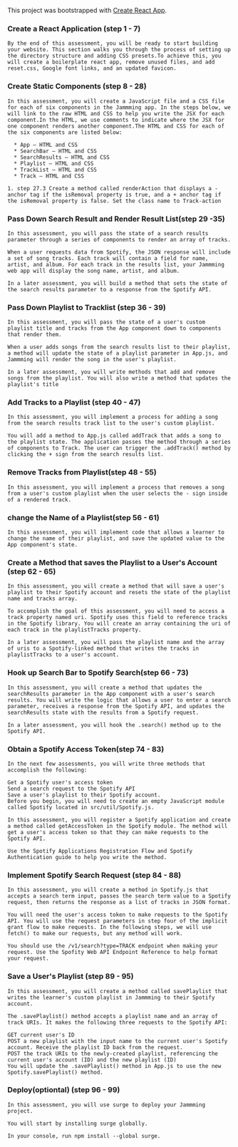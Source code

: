 This project was bootstrapped with [Create React App](https://github.com/facebookincubator/create-react-app).

### Create a React Application (step 1 - 7)

    By the end of this assessment, you will be ready to start building your website. This section walks you through the process of setting up the directory structure and adding CSS presets.To achieve this, you will create a boilerplate react app, remove unused files, and add reset.css, Google font links, and an updated favicon.

### Create Static Components (step 8 - 28)

    In this assessment, you will create a JavaScript file and a CSS file for each of six components in the Jammming app. In the steps below, we will link to the raw HTML and CSS to help you write the JSX for each component.In the HTML, we use comments to indicate where the JSX for one component renders another component.The HTML and CSS for each of the six components are listed below:

      * App — HTML and CSS
      * SearchBar — HTML and CSS
      * SearchResults — HTML and CSS
      * Playlist — HTML and CSS
      * TrackList — HTML and CSS
      * Track — HTML and CSS

    1. step 27.3 Create a method called renderAction that displays a - anchor tag if the isRemoval property is true, and a + anchor tag if the isRemoval property is false. Set the class name to Track-action

### Pass Down Search Result and Render Result List(step 29 -35)

    In this assessment, you will pass the state of a search results parameter through a series of components to render an array of tracks.

    When a user requests data from Spotify, the JSON response will include a set of song tracks. Each track will contain a field for name, artist, and album. For each track in the results list, your Jammming web app will display the song name, artist, and album.

    In a later assessment, you will build a method that sets the state of the search results parameter to a response from the Spotify API.

### Pass Down Playlist to Tracklist (step 36 - 39)

    In this assessment, you will pass the state of a user's custom playlist title and tracks from the App component down to components that render them.

    When a user adds songs from the search results list to their playlist, a method will update the state of a playlist parameter in App.js, and Jammming will render the song in the user's playlist.

    In a later assessment, you will write methods that add and remove songs from the playlist. You will also write a method that updates the playlist's title

### Add Tracks to a Playlist (step 40 - 47)

    In this assessment, you will implement a process for adding a song from the search results track list to the user's custom playlist.

    You will add a method to App.js called addTrack that adds a song to the playlist state. The application passes the method through a series of components to Track. The user can trigger the .addTrack() method by clicking the + sign from the search results list.

### Remove Tracks from Playlist(step 48 - 55)

    In this assessment, you will implement a process that removes a song from a user's custom playlist when the user selects the - sign inside of a rendered track.

### change the Name of a Playlist(step 56 - 61)

    In this assessment, you will implement code that allows a learner to change the name of their playlist, and save the updated value to the App component's state.

### Create a Method that saves the Playlist to a User's Account (step 62 - 65)

    In this assessment, you will create a method that will save a user's playlist to their Spotify account and resets the state of the playlist name and tracks array.

    To accomplish the goal of this assessment, you will need to access a track property named uri. Spotify uses this field to reference tracks in the Spotify library. You will create an array containing the uri of each track in the playlistTracks property.

    In a later assessment, you will pass the playlist name and the array of uris to a Spotify-linked method that writes the tracks in playlistTracks to a user's account.

### Hook up Search Bar to Spotify Search(step 66 - 73)

    In this assessment, you will create a method that updates the searchResults parameter in the App component with a user's search results. You will write the logic that allows a user to enter a search parameter, receives a response from the Spotify API, and updates the searchResults state with the results from a Spotify request.

    In a later assessment, you will hook the .search() method up to the Spotify API.

### Obtain a Spotify Access Token(step 74 - 83)

    In the next few assessments, you will write three methods that accomplish the following:

    Get a Spotify user's access token
    Send a search request to the Spotify API
    Save a user's playlist to their Spotify account.
    Before you begin, you will need to create an empty JavaScript module called Spotify located in src/util/Spotify.js.

    In this assessment, you will register a Spotify application and create a method called getAccessToken in the Spotify module. The method will get a user's access token so that they can make requests to the Spotify API.

    Use the Spotify Applications Registration Flow and Spotify Authentication guide to help you write the method.

### Implement Spotify Search Request (step 84 - 88)

    In this assessment, you will create a method in Spotify.js that accepts a search term input, passes the search term value to a Spotify request, then returns the response as a list of tracks in JSON format.

    You will need the user's access token to make requests to the Spotify API. You will use the request parameters in step four of the implicit grant flow to make requests. In the following steps, we will use fetch() to make our requests, but any method will work.

    You should use the /v1/search?type=TRACK endpoint when making your request. Use the Spofity Web API Endpoint Reference to help format your request.

### Save a User's Playlist (step 89 - 95)

    In this assessment, you will create a method called savePlaylist that writes the learner's custom playlist in Jammming to their Spotify account.

    The .savePlaylist() method accepts a playlist name and an array of track URIs. It makes the following three requests to the Spotify API:

    GET current user's ID
    POST a new playlist with the input name to the current user's Spotify account. Receive the playlist ID back from the request.
    POST the track URIs to the newly-created playlist, referencing the current user's account (ID) and the new playlist (ID)
    You will update the .savePlaylist() method in App.js to use the new Spotify.savePlaylist() method.

### Deploy(optiontal) (step 96 - 99)

    In this assessment, you will use surge to deploy your Jammming project.

    You will start by installing surge globally.

    In your console, run npm install --global surge.
